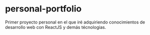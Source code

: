 # personal-portfolio

Primer proyecto personal en el que iré adquiriendo conocimientos de desarrollo web con ReactJS y demás técnologias.
